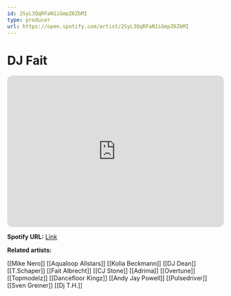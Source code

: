 ```yaml
---
id: 2SyL3QqRFaN1iGmpZ6ZbMI
type: producer
url: https://open.spotify.com/artist/2SyL3QqRFaN1iGmpZ6ZbMI
---
```

# DJ Fait

<iframe style="border-radius:12px" src="https://open.spotify.com/embed/artist/2SyL3QqRFaN1iGmpZ6ZbMI" width="100%" height="352" frameBorder="0" allowfullscreen="" allow="autoplay; clipboard-write; encrypted-media; fullscreen; picture-in-picture" loading="lazy"></iframe>

**Spotify URL:** [Link](https://open.spotify.com/artist/2SyL3QqRFaN1iGmpZ6ZbMI)

**Related artists:**

[[Mike Nero]]
[[Aqualoop Allstars]]
[[Kolia Beckmann]]
[[DJ Dean]]
[[T.Schaper]]
[[Fait Albrecht]]
[[CJ Stone]]
[[Adrima]]
[[Overtune]]
[[Topmodelz]]
[[Dancefloor Kingz]]
[[Andy Jay Powell]]
[[Pulsedriver]]
[[Sven Greiner]]
[[Dj T.H.]]
